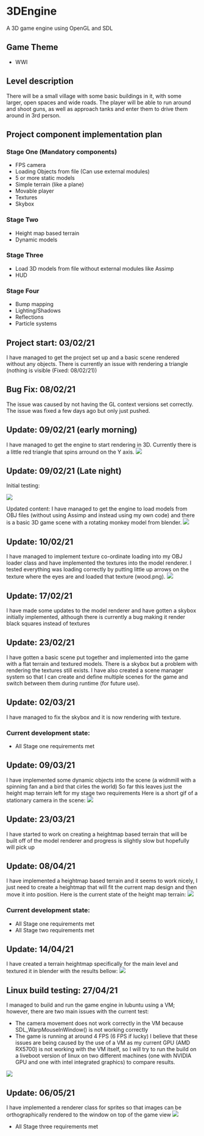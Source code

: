 # 3DEngine
A 3D game engine using OpenGL and SDL

## Game Theme
- WWI
## Level description
There will be a small village with some basic buildings in it, with some larger, open spaces and wide roads.
The player will be able to run around and shoot guns, as well as approach tanks and enter them to drive them around in 3rd person. 
## Project component implementation plan
### Stage One (Mandatory components)
- FPS camera
- Loading Objects from file (Can use external modules)
- 5 or more static models
- Simple terrain (like a plane)
- Movable player
- Textures
- Skybox
### Stage Two
- Height map based terrain
- Dynamic models
### Stage Three
- Load 3D models from file without external modules like Assimp
- HUD
### Stage Four
- Bump mapping
- Lighting/Shadows
- Reflections
- Particle systems

## Project start: 03/02/21
I have managed to get the project set up and a basic scene rendered without any objects. There is currently an issue with rendering a triangle (nothing is visible (Fixed: 08/02/21))

## Bug Fix: 08/02/21
The issue was caused by not having the GL context versions set correctly. The issue was fixed a few days ago but only just pushed.

## Update: 09/02/21 (early morning)
I have managed to get the engine to start rendering in 3D. Currently there is a little red triangle that spins arround on the Y axis.
<img src="Documentation_Assets/triangle_spin.gif?raw=true"/>

## Update: 09/02/21 (Late night)
Initial testing:

<img src="Documentation_Assets/initialFPS.png?raw=true"/>

Updated content:
I have managed to get the engine to load models from OBJ files (without using Assimp and instead using my own code) and there is a basic 3D game scene with a rotating monkey model from blender.
<img src="Documentation_Assets/monkey.gif?raw=true"/>

## Update: 10/02/21
I have managed to implement texture co-ordinate loading into my OBJ loader class and have implemented the textures into the model renderer. I tested everything was loading correctly by putting little up arrows on the texture where the eyes are and loaded that texture (wood.png).
<img src="Documentation_Assets/monkey_textured.gif?raw=true"/>

## Update: 17/02/21
I have made some updates to the model renderer and have gotten a skybox initially implemented, although there is currently a bug making it render black squares instead of textures

## Update: 23/02/21
I have gotten a basic scene put together and implemented into the game with a flat terrain and textured models. There is a skybox but a problem with rendering the textures still exists.
I have also created a scene manager system so that I can create and define multiple scenes for the game and switch between them during runtime (for future use).

## Update: 02/03/21
I have managed to fix the skybox and it is now rendering with texture.

### Current development state:
- All Stage one requirements met

## Update: 09/03/21
I have implemented some dynamic objects into the scene (a widnmill with a spinning fan and a bird that cirles the world)
So far this leaves just the height map terrain left for my stage two requirements
Here is a short gif of a stationary camera in the scene:
<img src="Documentation_Assets/dynamicObjects.gif?raw=true"/>

## Update: 23/03/21
I have started to work on creating a heightmap based terrain that will be built off of the model renderer and progress is slightly slow but hopefully will pick up

## Update: 08/04/21
I have implemented a heightmap based terrain and it seems to work nicely, I just need to create a heightmap that will fit the current map design and then move it into position.
Here is the current state of the height map terrain:
<img src="Documentation_Assets/heightTerrain.png?raw=true"/>

### Current development state:
- All Stage one requirements met
- All Stage two requirements met

## Update: 14/04/21
I have created a terrain heightmap specifically for the main level and textured it in blender with the results bellow:
<img src="Documentation_Assets/ImprovedTerrain.png?raw=true"/>

## Linux build testing: 27/04/21
I managed to build and run the game engine in lubuntu using a VM; however, there are two main issues with the current test:
- The camera movement does not work correctly in the VM because SDL_WarpMouseInWindow() is not working correctly
- The game is running at around 4 FPS (6 FPS if lucky)
I believe that these issues are being caused by the use of a VM as my current GPU (AMD RX5700) is not working with the VM itself, so I will try to run the build on a liveboot version of linux on two different machines (one with NVIDIA GPU and one with intel integrated graphics) to compare results.
<img src="Documentation_Assets/LinuxTestOne.png?raw=true"/>

## Update: 06/05/21
I have implemented a renderer class for sprites so that images can be orthographically rendered to the window on top of the game view
<img src="Documentation_Assets/HUDTest.png?raw=true"/>

- All Stage three requirements met

